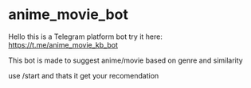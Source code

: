 # anime_movie_bot

Hello this is a Telegram platform bot try it here: https://t.me/anime_movie_kb_bot

This bot is made to suggest anime/movie based on genre and similarity

use /start and thats it get your recomendation
